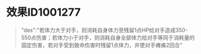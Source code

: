 # 效果ID1001277
> "des":"若体力大于对手，则消耗自身体力至残留1点HP给对手造成350-550点伤害；若体力小于对手，则消耗自身全部体力给对手等同于消耗量的固定伤害，若对手受到致命伤害时残留1点体力，并使对手瘫痪2回合"
